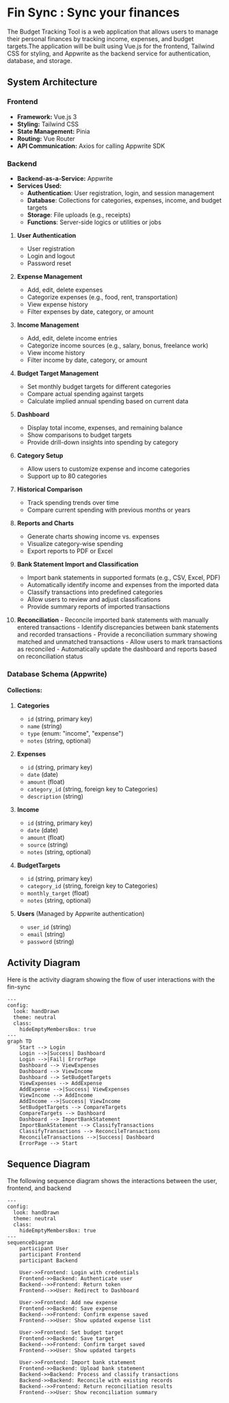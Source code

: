 # Fin Sync : Sync your finances
The Budget Tracking Tool is a web application that allows users to manage their personal finances by tracking income, expenses, and budget targets.The application will be built using Vue.js for the frontend, Tailwind CSS for styling, and Appwrite as the backend service for authentication, database, and storage.

## System Architecture

### Frontend
-   **Framework:** Vue.js 3
-   **Styling:** Tailwind CSS
-   **State Management:** Pinia
-   **Routing:** Vue Router
-   **API Communication:** Axios for calling Appwrite SDK

### Backend
-   **Backend-as-a-Service:** Appwrite
-   **Services Used:**
    -   **Authentication**: User registration, login, and session management
    -   **Database**: Collections for categories, expenses, income, and budget targets
    -   **Storage**: File uploads (e.g., receipts)
    -   **Functions**: Server-side logics or utilities or jobs

1.  **User Authentication**
    -   User registration
    -   Login and logout
    -   Password reset

2.  **Expense Management**
    -   Add, edit, delete expenses
    -   Categorize expenses (e.g., food, rent, transportation)
    -   View expense history
    -   Filter expenses by date, category, or amount

3.  **Income Management**
    -   Add, edit, delete income entries
    -   Categorize income sources (e.g., salary, bonus, freelance work)
    -   View income history
    -   Filter income by date, category, or amount

4.  **Budget Target Management**
    -   Set monthly budget targets for different categories
    -   Compare actual spending against targets
    -   Calculate implied annual spending based on current data

5.  **Dashboard**
    -   Display total income, expenses, and remaining balance
    -   Show comparisons to budget targets
    -   Provide drill-down insights into spending by category

6.  **Category Setup**
    -   Allow users to customize expense and income categories
    -   Support up to 80 categories

7.  **Historical Comparison**
    -   Track spending trends over time
    -   Compare current spending with previous months or years

8.  **Reports and Charts**
    -   Generate charts showing income vs. expenses
    -   Visualize category-wise spending
    -   Export reports to PDF or Excel

9.  **Bank Statement Import and Classification**
    -   Import bank statements in supported formats (e.g., CSV, Excel, PDF)
    -   Automatically identify income and expenses from the imported data
    -   Classify transactions into predefined categories
    -   Allow users to review and adjust classifications
    -   Provide summary reports of imported transactions

10.  **Reconciliation**
    -   Reconcile imported bank statements with manually entered transactions
    -   Identify discrepancies between bank statements and recorded transactions
    -   Provide a reconciliation summary showing matched and unmatched transactions
    -   Allow users to mark transactions as reconciled
    -   Automatically update the dashboard and reports based on reconciliation status

### Database Schema (Appwrite)

#### **Collections:**
1.  **Categories**
    -   `id` (string, primary key)
    -   `name` (string)
    -   `type` (enum: "income", "expense")
    -   `notes` (string, optional)

2.  **Expenses**
    -   `id` (string, primary key)
    -   `date` (date)
    -   `amount` (float)
    -   `category_id` (string, foreign key to Categories)
    -   `description` (string)

3.  **Income**
    -   `id` (string, primary key)
    -   `date` (date)
    -   `amount` (float)
    -   `source` (string)
    -   `notes` (string, optional)

4.  **BudgetTargets**
    -   `id` (string, primary key)
    -   `category_id` (string, foreign key to Categories)
    -   `monthly_target` (float)
    -   `notes` (string, optional)

5.  **Users** (Managed by Appwrite authentication)
    -   `user_id` (string)
    -   `email` (string)
    -   `password` (string)

## Activity Diagram
Here is the activity diagram showing the flow of user interactions with the fin-sync
```mermaid
---
config:
  look: handDrawn
  theme: neutral
  class:
    hideEmptyMembersBox: true
---
graph TD
    Start --> Login
    Login -->|Success| Dashboard
    Login -->|Fail| ErrorPage
    Dashboard --> ViewExpenses
    Dashboard --> ViewIncome
    Dashboard --> SetBudgetTargets
    ViewExpenses --> AddExpense
    AddExpense -->|Success| ViewExpenses
    ViewIncome --> AddIncome
    AddIncome -->|Success| ViewIncome
    SetBudgetTargets --> CompareTargets
    CompareTargets --> Dashboard
    Dashboard --> ImportBankStatement
    ImportBankStatement --> ClassifyTransactions
    ClassifyTransactions --> ReconcileTransactions
    ReconcileTransactions -->|Success| Dashboard
    ErrorPage --> Start
```

## Sequence Diagram

The following sequence diagram shows the interactions between the user, frontend, and backend
```mermaid
---
config:
  look: handDrawn
  theme: neutral
  class:
    hideEmptyMembersBox: true
---
sequenceDiagram
    participant User
    participant Frontend
    participant Backend

    User->>Frontend: Login with credentials
    Frontend->>Backend: Authenticate user
    Backend-->>Frontend: Return token
    Frontend-->>User: Redirect to Dashboard

    User->>Frontend: Add new expense
    Frontend->>Backend: Save expense
    Backend-->>Frontend: Confirm expense saved
    Frontend-->>User: Show updated expense list

    User->>Frontend: Set budget target
    Frontend->>Backend: Save target
    Backend-->>Frontend: Confirm target saved
    Frontend-->>User: Show updated targets

    User->>Frontend: Import bank statement
    Frontend->>Backend: Upload bank statement
    Backend->>Backend: Process and classify transactions
    Backend->>Backend: Reconcile with existing records
    Backend-->>Frontend: Return reconciliation results
    Frontend-->>User: Show reconciliation summary
```
